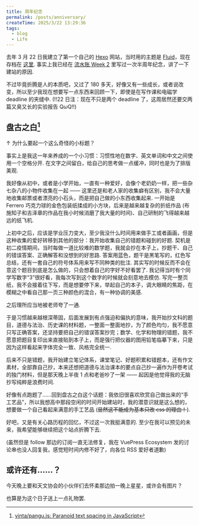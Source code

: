```yaml
---
title: 周年纪念
permalink: /posts/anniversary/
createTime: 2025/3/22 13:29:36
tags: 
  - blog
  - Life
---
```

去年 3 月 22 日我建立了第一个自己的 [Hexo](https://hexo.io/zh-cn/) 网站，当时用的主题是 [Fluid](https://fluid-dev.github.io/hexo-fluid-docs/)，现在存档在 [这里](https://archive1.physnya.top/). 事实上我已经在 [流水账 Week 2](/posts/yjy9ql2s/#fragment-3-建站半周年纪念) 里写过一次半周年纪念，讲了一下建站的原因.

不过毕竟折腾是人的本质吧，又过了 180 多天，好像又有一些成长，或者说改变，所以至少我现在想要写一点东西来回顾一下，即使是在写作课和电磁学 deadline 的夹缝中. (!!22 日注：现在不只是两个 deadline 了，这周居然还要交两篇又臭又长的实验报告 Q$\omega$Q!!)

## 盘古之白[^1]

$\uparrow$ 为什么要起一个这么奇怪的小标题？

事实上是我这一年来养成的一个小习惯：习惯性地在数字、英文单词和中文之间使用一个空格分开. 在文字之间留白，给自己的思考做一点缓冲，同时也是为了排版美观.

我好像从初中，或者是小学开始，一直有一种爱好，会像个老奶奶一样，把一些杂七杂八的小物件收集在一起 —— 这里还是和老人家的收集癖有区别，我不会大量地收集邮票或者漂亮的小石头，而是把自己做的小东西收集起来. 一开始是 Ferrero 巧克力球的金色包装纸揉成的小方块，后来是越来越复杂的折纸作品 (布施知子和吉泽章的作品在我小时候消磨了我大量的时间)、自己研制的飞得越来越远的纸飞机.

上初中之后，应该是学业压力变大，至少我没什么时间用来做手工或者画画，但是这种收集的爱好转移到其他的部分：我开始收集自己的错题和碰到的好题. 契机是初二疫情期间，当时每做一道比较难的数学题，我就会抄在本子上，抄题干、自己的错误答案、正确解答和没想到的好思路. 答案用蓝色，题干是黑笔写的，红色写总结，还有一套自己的符号体系用来写不同种类的批注. 其实写的时候反而不会在意这个题目到底是怎么做的，只会想着自己的字好不好看罢了. 我记得当时有个同学写数字“3”很好看，我每次写到这个数字的时候就会刻意地去模仿. 写完一整页纸，我不会接着往下写，而是想要停下来，举起自己的本子，调大眼睛的焦距，在模糊之中看自己那一页三种颜色的混合，有一种协调的美感.

之后理所应当地被老师夸了一通.

于是习惯越来越根深蒂固，后面发展到有点强迫和偏执的意味，我开始抄文科的题目，道德与法治、历史课的材料题，一整面一整面地抄，为了颜色均匀，我不愿意只写正确答案，还坚持要把自己的错误答案抄完；数学、化学和物理的错题，我不愿意把题目复印出来直接贴到本子上，而是强行把仪器的图用铅笔临摹下来，只是因为这样看起来字体完全一致、风格完全统一.

后来不只是错题，我开始建立笔记体系，课堂笔记、好题积累和错题本，还有作文素材，全部靠自己抄，本来还想把道德与法治课本的要点自己抄一遍作为开卷考试的独门材料，但是那天晚上半夜 1 点和老爸吵了一架 —— 起因是他觉得我的无脑抄写纯粹是浪费时间.

好像有点跑题了……回到盘古之白这个话题：我依旧很喜欢欣赏自己做出来的“手工艺品”，所以我想高中那段空闲的时间开始建站时，我的潜意识就是这么想的，想要做一个自己看起来满意的手工艺品 (<s>显然这不能成为基本只改 css 的理由！</s>).

好吧，又是有关心路历程的回忆，不过这一次我挺满意的. 至少在我可以预见的未来，我希望能够继续把这个站点折腾下去.

(虽然但是 follow 那边的订阅一直无法修复，我在 VuePress Ecosystem 发的讨论串也没人回复我，感觉短时间内修不好了，向各位 RSS 爱好者道歉)

## 或许还有……？

今天晚上要和天文协会的小伙伴们去怀柔那边拍一晚上星星，或许会有图片？

也算是为这个日子送上一点礼物罢.

[^1]:[vinta/pangu.js: Paranoid text spacing in JavaScript](https://github.com/vinta/pangu.js/)
